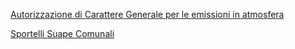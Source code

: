 [Autorizzazione di Carattere Generale per le emissioni in atmosfera](/accesso-unico/schede/acg/imprese/index.html)

[Sportelli Suape Comunali](/accesso-unico/map/sportelli_suape/)
